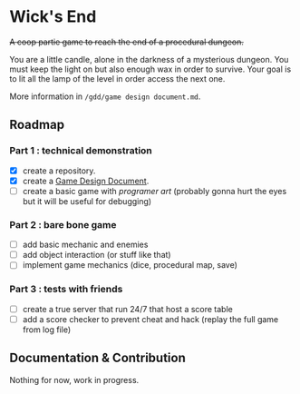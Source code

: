 # Wick's End

~~A coop partie game to reach the end of a procedural dungeon.~~

You are a little candle, alone in the darkness of a mysterious dungeon. You must keep the light on but also enough wax in order to survive. Your goal is to lit all the lamp of the level in order access the next one.

More information in `/gdd/game design document.md`.

## Roadmap

### Part 1 : technical demonstration

- [x] create a repository.
- [x] create a [Game Design Document](https://en.wikipedia.org/wiki/Game_design_document).
- [ ] create a basic game with *programer art* (probably gonna hurt the eyes but it will be useful for debugging)

### Part 2 : bare bone game

- [ ] add basic mechanic and enemies
- [ ] add object interaction (or stuff like that)
- [ ] implement game mechanics (dice, procedural map, save)

### Part 3 : tests with friends

- [ ] create a true server that run 24/7 that host a score table
- [ ] add a score checker to prevent cheat and hack (replay the full game from log file)

## Documentation & Contribution

Nothing for now, work in progress.

